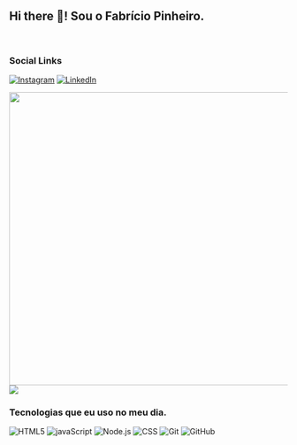 
<!--
**FabriciosPinheiro/fabriciosPinheiro** is a ✨ _special_ ✨ repository because its `README.md` (this file) appears on your GitHub profile.

Here are some ideas to get you started:

- 🔭 I’m currently working on ...
- 🌱 I’m currently learning ...
- 👯 I’m looking to collaborate on ..__
- 🤔 I’m looking for help with ...
- 💬 Ask me about ...
- 📫 How to reach me: ...
- 😄 Pronouns: ...
- ⚡ Fun fact: ...
-->

## Hi there 👋! Sou o Fabrício Pinheiro.
<br>

### Social Links
[![Instagram](https://img.shields.io/badge/Instagram-E4405F?style=for-the-badge&logo=instagram&logoColor=white)](https://Instagran.com)
[![LinkedIn](https://img.shields.io/badge/LinkedIn-0077B5?style=for-the-badge&logo=linkedin&logoColor=white)](https://Linkedin.com)


<img width="530em" src="https://github-readme-stats.vercel.app/api?username=fabriciospinheiro&show_icons=true&theme=highcontrast">
<img width="" height="" src="https://github-readme-stats.vercel.app/api/top-langs/?username=fabriciospinheiro&layout=compact&theme=highcontrast">

<br>

### Tecnologias que eu uso no meu dia.

<div style="display: inline_block">
  <img aling="center" alt="HTML5" src="https://img.shields.io/badge/HTML5-E34F26?style=for-the-badge&logo=html5&logoColor=white">
  <img aling="center" alt="javaScript" src="https://img.shields.io/badge/JavaScript-F7DF1E?style=for-the-badge&logo=javascript&logoColor=black">
  <img aling="center" alt="Node.js" src="https://img.shields.io/badge/Node.js-43853D?style=for-the-badge&logo=node.js&logoColor=white">
  <img aling="center" alt="CSS" src="https://img.shields.io/badge/CSS3-1572B6?style=for-the-badge&logo=css3&logoColor=white">
  <img aling="center" alt="Git" src="https://img.shields.io/badge/HTML5-E34F26?style=for-the-badge&logo=html5&logoColor=white">
  <img aling="center" alt="GitHub" src="https://img.shields.io/badge/GitHub-100000?style=for-the-badge&logo=github&logoColor=white">
</div>
